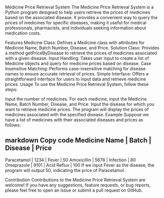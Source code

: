 Medicine Price Retrieval System
The Medicine Price Retrieval System is a Python program designed to help users retrieve the prices of medicines based on the associated disease. It provides a convenient way to query the prices of medicines for specific diseases, making it useful for medical professionals, pharmacists, and individuals seeking information about medication costs.

Features
Medicine Class: Defines a Medicine class with attributes for Medicine Name, Batch Number, Disease, and Price.
Solution Class: Provides a method getPriceByDisease to retrieve the prices of medicines associated with a given disease.
Input Handling: Takes user input to create a list of Medicine objects and query for medicine prices based on disease.
Case Insensitive Matching: Performs case-insensitive matching for disease names to ensure accurate retrieval of prices.
Simple Interface: Offers a straightforward interface for users to input data and retrieve medicine prices.
Usage
To use the Medicine Price Retrieval System, follow these steps:

Input the number of medicines.
For each medicine, input the Medicine Name, Batch Number, Disease, and Price.
Input the disease for which you want to retrieve medicine prices.
The program will display the prices of medicines associated with the specified disease.
Example
Suppose we have a list of medicines with their associated diseases and prices as follows:

markdown
Copy code
Medicine Name    | Batch   | Disease       | Price
------------------------------------------------
Paracetamol      | 1234    | Fever         | 50
Amoxicillin      | 5678    | Infection     | 80
Omeprazole       | 9101    | Acid Reflux   | 100
If we input Fever as the disease, the program will output 50, indicating the price of Paracetamol.

Contribution
Contributions to the Medicine Price Retrieval System are welcome! If you have any suggestions, feature requests, or bug reports, please feel free to open an issue or submit a pull request on GitHub.
